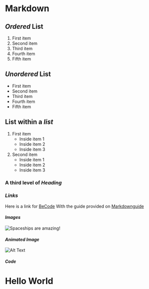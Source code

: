 # Markdown
## ***Ordered*** List
1. First item
2. Second item
3. Third item
4. Fourth item
5. Fifth item

## ***Unordered*** List
+ First item
+ Second item
+ Third item
+ Fourth item
+ Fifth item

## List within a _list_

1. First item
    * Inside item 1
    * Inside item 2
    * Inside item 3
2. Second item
    * Inside item 1
    * Inside item 2
    * Inside item 3

### A third level of *Heading*

### ***Links***

Here is a link for [BeCode](https://becode.org/)
With the guide provided on [Markdownguide](https://www.markdownguide.org/basic-syntax/#links)

#### _Images_

![Spaceships are amazing!](https://ia802302.us.archive.org/4/items/the-spaceship-s-01-e-03-monster/1c.jpg?cnt=0)

#### *Animated Image*

![Alt Text](https://media.giphy.com/media/vFKqnCdLPNOKc/giphy.gif)

##### Code

<div class="row">
  <div class="col-md-6 col-md-offset-3">
    <h1>Hello World</h1>
  </div>
</div>

